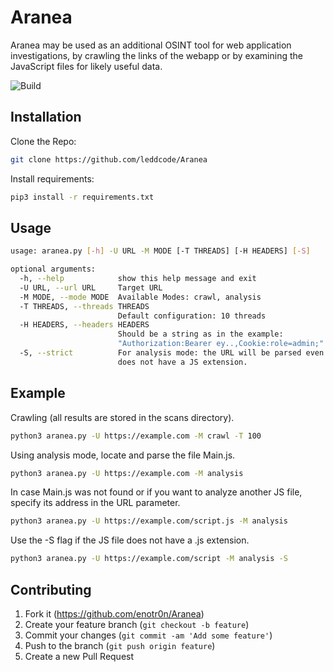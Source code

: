 # Aranea

Aranea may be used as an additional OSINT tool for web application investigations, by crawling the links of the webapp or by examining the JavaScript files for likely useful data.

![Build](https://img.shields.io/badge/Built%20with-Python-Blue)

## Installation

Clone the Repo:

```sh
git clone https://github.com/leddcode/Aranea
```

Install requirements:

```sh
pip3 install -r requirements.txt
```

## Usage

```sh
usage: aranea.py [-h] -U URL -M MODE [-T THREADS] [-H HEADERS] [-S]

optional arguments:
  -h, --help            show this help message and exit
  -U URL, --url URL     Target URL
  -M MODE, --mode MODE  Available Modes: crawl, analysis
  -T THREADS, --threads THREADS
                        Default configuration: 10 threads
  -H HEADERS, --headers HEADERS
                        Should be a string as in the example:
                        "Authorization:Bearer ey..,Cookie:role=admin;"
  -S, --strict          For analysis mode: the URL will be parsed even if it
                        does not have a JS extension.
```

## Example

Crawling (all results are stored in the scans directory).

```sh
python3 aranea.py -U https://example.com -M crawl -T 100
```

Using analysis mode, locate and parse the file Main.js.

```sh
python3 aranea.py -U https://example.com -M analysis
```

In case Main.js was not found or if you want to analyze another JS file, specify its address in the URL parameter.

```sh
python3 aranea.py -U https://example.com/script.js -M analysis
```

Use the -S flag if the JS file does not have a .js extension.

```sh
python3 aranea.py -U https://example.com/script -M analysis -S
```

## Contributing

1. Fork it (<https://github.com/enotr0n/Aranea>)
2. Create your feature branch (`git checkout -b feature`)
3. Commit your changes (`git commit -am 'Add some feature'`)
4. Push to the branch (`git push origin feature`)
5. Create a new Pull Request
